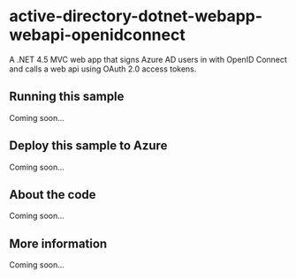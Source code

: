# active-directory-dotnet-webapp-webapi-openidconnect
A .NET 4.5 MVC web app that signs Azure AD users in with OpenID Connect and calls a web api using OAuth 2.0 access tokens.
## Running this sample
Coming soon...
## Deploy this sample to Azure
Coming soon...
## About the code
Coming soon...
## More information
Coming soon...